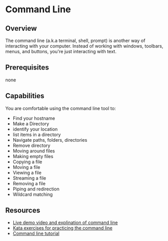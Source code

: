 # Command Line 

## Overview 
The command line (a.k.a terminal, shell, prompt) is another way of interacting with your computer. Instead of working with windows, toolbars, menus, and buttons, you're just interacting with text.

## Prerequisites 
none

## Capabilities
You are comfortable using the command line tool to:

- Find your hostname
- Make a Directory 
- identify your location
- list items in a directory 
- Navigate paths, folders, directories
- Remove directory
- Moving around files
- Making empty files
- Copying a file 
- Moving a file 
- Viewing a file 
- Streaming a file 
- Removing a file 
- Piping and redirection
- Wildcard matching

## Resources 
- [Live demo video and explination of command line](/resources/command-line-terminal-VIDEO)
- [Kata exercises for practicing the command line](/resources/command-line-terminal-VIDEO/README.md)
- [Command line tutorial](/resources/command-line-terminal-TUTORIAL)

